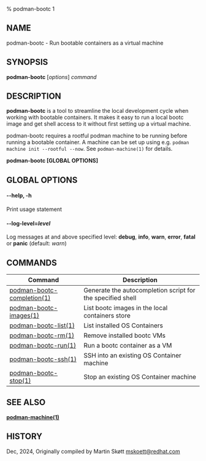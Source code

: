 % podman-bootc 1

## NAME
podman-bootc - Run bootable containers as a virtual machine

## SYNOPSIS
**podman-bootc** [*options*] *command*

## DESCRIPTION
**podman-bootc** is a tool to streamline the local development cycle when working with bootable containers.
It makes it easy to run a local bootc image and get shell access to it without first setting up a virtual machine.

podman-bootc requires a rootful podman machine to be running before running a bootable container.
A machine can be set up using e.g. `podman machine init --rootful --now`. 
See `podman-machine(1)` for details.

**podman-bootc [GLOBAL OPTIONS]**

## GLOBAL OPTIONS

#### **--help**, **-h**
Print usage statement

#### **--log-level**=*level*
Log messages at and above specified level: __debug__, __info__, __warn__, __error__, __fatal__ or __panic__ (default: _warn_)

## COMMANDS

| Command                                                    | Description                                                |
|------------------------------------------------------------|------------------------------------------------------------|
| [podman-bootc-completion(1)](podman-bootc-completion.1.md) | Generate the autocompletion script for the specified shell |
| [podman-bootc-images(1)](podman-bootc-images.1.md)         | List bootc images in the local containers store            |
| [podman-bootc-list(1)](podman-bootc-list.1.md)             | List installed OS Containers                               |
| [podman-bootc-rm(1)](podman-bootc-rm.1.md)                 | Remove installed bootc VMs                                 |
| [podman-bootc-run(1)](podman-bootc-run.1.md)               | Run a bootc container as a VM                              |
| [podman-bootc-ssh(1)](podman-bootc-ssh.1.md)               | SSH into an existing OS Container machine                  |
| [podman-bootc-stop(1)](podman-bootc-stop.1.md)             | Stop an existing OS Container machine                      |

## SEE ALSO
**[podman-machine(1)](https://github.com/containers/podman/blob/main/docs/source/markdown/podman-machine.1.md)**

## HISTORY
Dec, 2024, Originally compiled by Martin Skøtt <mskoett@redhat.com>
